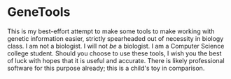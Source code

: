 # GeneTools
This is my best-effort attempt to make some tools to make working with genetic information easier, strictly spearheaded out of necessity in biology class. I am not a biologist. I will not *be* a biologist. I am a Computer Science college student. Should you choose to use these tools, I wish you the best of luck with hopes that it is useful and accurate. There is likely professional software for this purpose already; this is a child's toy in comparison.
